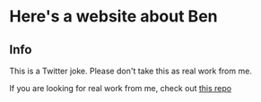 # Here's a website about Ben


## Info


This is a Twitter joke. Please don't take this as real work from me.


If you are looking for real work from me, check out 
[this repo](https://github.com/heyiamparker/heyiamparker.github.io)
